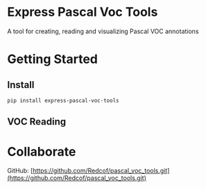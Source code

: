 # Express Pascal Voc Tools
 A tool for creating, reading and visualizing Pascal VOC annotations

# Getting Started

## Install
`pip install express-pascal-voc-tools`

## VOC Reading


# Collaborate
GitHub: [https://github.com/Redcof/pascal_voc_tools.git](https://github.com/Redcof/pascal_voc_tools.git)